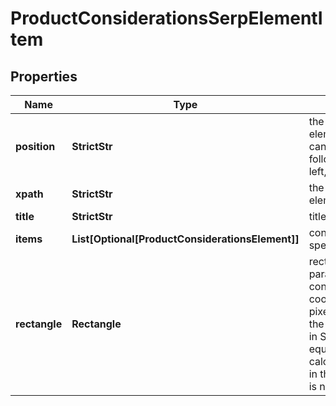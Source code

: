 # ProductConsiderationsSerpElementItem


## Properties

| Name | Type | Description | Notes |
|------------ | ------------- | ------------- | -------------|
**position** | **StrictStr** | the alignment of the element in SERP<br>can take the following values:<br>left, right |[optional]|
**xpath** | **StrictStr** | the XPath of the element |[optional]|
**title** | **StrictStr** | title of the row |[optional]|
**items** | **List[Optional[ProductConsiderationsElement]]** | contains arrays of specific images |[optional]|
**rectangle** | **Rectangle** | rectangle parameters<br>contains cartesian coordinates and pixel dimensions of the result’s snippet in SERP<br>equals null if calculate_rectangles in the POST request is not set to true |[optional]|